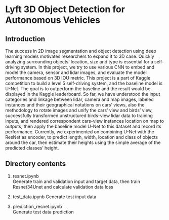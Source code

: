 # Lyft 3D Object Detection for Autonomous Vehicles

## Introduction
The success in 2D image segmentation and object detection using deep learning models motivates researchers to expand it to 3D case. Quickly analyzing surrounding objects’ location, size and type is essential for a self-driving system. In this project, we try to use various CNN to embed and model the camera, sensor and lidar images, and evaluate the model performance based on 3D IOU metric. This project is a part of Kaggle competition to build a level 5 self-driving system, and the baseline model is U-Net. The goal is to outperform the baseline and the result would be displayed in the Kaggle leaderboard. So far, we have understood the input categories and linkage between lidar, camera and map images, labeled instances and their geographical notations on cars’ views, also the methodology to rotate images and unify the cars’ view and birds’ view, successfully transformed unstructured birds-view lidar data to training inputs, and rendered correspondent cars-view instances location on map to outputs, then apply the baseline model U-Net to this dataset and record its performance. Currently, we experimented on combining U-Net with the ResNet as encoder, to predict length, width, location and class of objects around the car, then estimate their heights using the simple average of the predicted classes’ height.

## Directory contents
1. resnet.ipynb  
   Generate train and validation input and target data, then train Resnet34Unet and calculate validation data loss

2. test_data.ipynb
   Generate test input data
   
2. prediction_resnet.ipynb  
   Generate test data prediction
